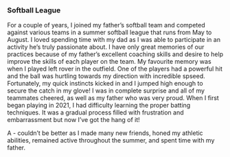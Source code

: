 ### Softball League

For a couple of years, I joined my father’s softball team and competed against various teams in a summer softball league that runs from May to August. I loved spending time with my dad as I was able to participate in an activity he’s truly passionate about. I have only great memories of our practices because of my father’s excellent coaching skills and desire to help improve the skills of each player on the team. My favourite memory was when I played left rover in the outfield. One of the players had a powerful hit and the ball was hurtling towards my direction with incredible spseed. Fortunately, my quick instincts kicked in and I jumped high enough to secure the catch in my glove! I was in complete surprise and all of my teammates cheered, as well as my father who was very proud. When I first began playing in 2021, I had difficulty learning the proper batting techniques. It was a gradual process filled with frustration and embarrassment but now I’ve got the hang of it! 

A - couldn’t be better as I made many new friends, honed my athletic abilities, remained active throughout the summer, and spent time with my father.
